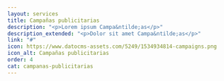```yaml
---
layout: services
title: Campañas publicitarias
description: "<p>Lorem ipsum Campa&ntilde;as</p>"
description_extended: "<p>Dolor sit amet Campa&ntilde;as</p>"
link: "#"
icon: https://www.datocms-assets.com/5249/1534934814-campaigns.png
icon_alt: Campañas publicitarias
order: 4
cat: campanas-publicitarias
---
```


